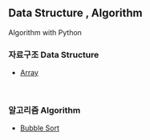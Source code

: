 ## Data Structure , Algorithm
Algorithm with Python

### 자료구조 Data Structure 
* [Array](https://github.com/6161990/Algorithm/blob/main/Data%20Structure/Array.md)

<br>

### 알고리즘 Algorithm
* [Bubble Sort](https://github.com/6161990/Algorithm/blob/main/Algorithm%20-%20Bubble%20Sort.md)
